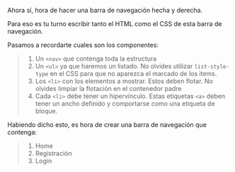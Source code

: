 Ahora sí, hora de hacer una barra de navegación hecha y derecha.

Para eso es tu turno escribir tanto el HTML como el CSS de esta barra de navegación.

Pasamos a recordarte cuales son los componentes:

> 1. Un `<nav>` que contenga toda la estructura
> 2. Un `<ul>` ya que haremos un listado. No olvides utilizar `list-style-type` en el CSS para que no aparezca el marcado de los items. 
> 3. Los `<li>` con los elementos a mostrar. Estos deben flotar. No olvides limpiar la flotación en el contenedor padre
> 4. Cada `<li>` debe tener un hipervínculo. Estas etiquetas `<a>` deben tener un ancho definido y comportarse como una etiqueta de bloque.

Habiendo dicho esto, es hora de crear una barra de navegación que contenga:

> 1. Home
> 2. Registración
> 3. Login